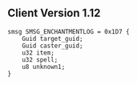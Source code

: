 ## Client Version 1.12

```rust,ignore
smsg SMSG_ENCHANTMENTLOG = 0x1D7 {
    Guid target_guid;    
    Guid caster_guid;    
    u32 item;    
    u32 spell;    
    u8 unknown1;    
}

```
